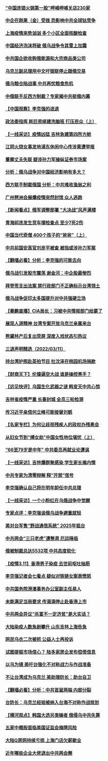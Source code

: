 #### [“中国连锁火锅第一股”呷哺呷哺关店230家](../pages/nsc413/n13641896.md) 
#### [中企在刚果（金）受挫 恐影响中共全球钴竞争](../pages/nsc413/n13641727.md) 
#### [上海疫情来势汹汹 多个小区全面核酸检查](../pages/nsc413/n13641540.md) 
#### [中国经济泡沫将破 俄乌战争令其雪上加霜](../pages/nsc413/n13641781.md) 
#### [中共国企欲收购俄能源和大宗商品类公司](../pages/nsc413/n13641699.md) 
#### [乌克兰副总理用中文吁银联停止跟俄交易](../pages/nsc413/n13641639.md) 
#### [俄乌粮仓陷战事 中共再忧粮食危机](../pages/nsc413/n13641640.md) 
#### [中俄联手反西方制裁？专家揭中共挺俄内幕](../pages/nsc413/n13639480.md) 
#### [【中国观察】李克强的进退](../pages/nsc413/n13641266.md) 
#### [政法委指挥 耗巨资续建洗脑班 打压民众（上）](../pages/nsc413/n13636730.md) 
#### [【一线采访】疫情凶猛 吉林急建第四所方舱](../pages/nsc413/n13640992.md) 
#### [江阴火烧女事发地浦东休闲中心传涉黄遭举报](../pages/nsc413/n13641083.md) 
#### [董卿丈夫失联 疑涉孙力军操纵证券市场案](../pages/nsc413/n13640899.md) 
#### [分析：俄乌战争对中国经济影响有多大？](../pages/nsc413/n13640472.md) 
#### [西方联手制裁俄国 分析：中共难收渔翁之利](../pages/nsc413/n13640767.md) 
#### [广州琶洲会展爆疫情突然封馆 众人逃跑](../pages/nsc413/n13640764.md) 
#### [【新闻看点】俄军调整部署 “大决战”风声满楼](../pages/nsc413/n13639463.md) 
#### [青海祁连发生货车撞检查点 至少7死2伤](../pages/nsc413/n13640576.md) 
#### [中国当代奇僧 400个孩子的“爸爸”（上）](../pages/nsc413/n13639845.md) 
#### [中共前国安高官刘彦平被查 被指或涉孙力军案](../pages/nsc413/n13640351.md) 
#### [【翻墙必看】分析：李克强的可能去向](../pages/nsc413/n13640233.md) 
#### [俄乌战引发股市震荡 谢金河：中企股最惨烈](../pages/nsc413/n13640319.md) 
#### [拜登签支出法案 禁行政部门不正确标示台湾领土](../pages/nsc413/n13640363.md) 
#### [俄乌战争促印太多国提升对中共强硬立场](../pages/nsc413/n13639842.md) 
#### [【秦鹏直播】CIA局长：习被中共情报部门给蒙了](../pages/nsc413/n13640061.md) 
#### [展现人道精神 台湾专案开放乌克兰亲属来台](../pages/nsc413/n13640186.md) 
#### [熊黛林产后复出荧屏 深度入戏状态引热议](../pages/nsc413/n13640008.md) 
#### [三退声明精选（2022/03/11）](../pages/nsc413/n13640181.md) 
#### [持台湾护照赴英拍节目 杜汶泽在桃园机场捐款](../pages/nsc413/n13639867.md) 
#### [【财商天下】伦镍逼空大战 谁是操控黑手？](../pages/nsc413/n13640138.md) 
#### [【远见快评】乌国生化武器之谜 韩变天中共心惊](../pages/nsc413/n13640044.md) 
#### [吉林省疫情严重 长春封城 全员三轮检测](../pages/nsc413/n13639947.md) 
#### [传习近平亲信何立峰可能接替刘鹤](../pages/nsc413/n13639926.md) 
#### [【名家专栏】为何让歧视残疾人的政权办残奥会](../pages/nsc413/n13639359.md) 
#### [从妇女节到“缚女劫”中国女性地位堪忧（上）](../pages/nsc413/n13639944.md) 
#### [“66至79岁是中年” 中共委员再就业论遭讽](../pages/nsc413/n13639873.md) 
#### [【一线采访】吉林爆群聚感染 学生家长揭内情](../pages/nsc413/n13639122.md) 
#### [中共专家为清零辩解 释“开禁”信号](../pages/nsc413/n13639729.md) 
#### [李克强确认自己将在明年卸任中共总理](../pages/nsc413/n13639587.md) 
#### [【一线采访】一个小粉红在乌俄战争中觉醒](../pages/nsc413/n13639516.md) 
#### [专家点评：李克强谈俄乌战争避重就轻](../pages/nsc413/n13639425.md) 
#### [美对台军售“野战通信系统” 2025年抵台](../pages/nsc413/n13638805.md) 
#### [中共两会“三只老虎”遭整肃 厄运降临](../pages/nsc413/n13639544.md) 
#### [俄被制裁总达5532项 中共态度软化](../pages/nsc413/n13639450.md) 
#### [【疫情3.11】香港男子染疫 去世前呕吐抽筋](../pages/nsc413/n13638788.md) 
#### [李克强记者会七看点 疑似对铁链女案表愤怒](../pages/nsc413/n13638556.md) 
#### [中共国务院港澳事务办公室副主任易人](../pages/nsc413/n13639183.md) 
#### [未能满足当局要求 传滴滴停止赴香港上市](../pages/nsc413/n13638835.md) 
#### [中共两会异议“杀富不一定济贫”是大实话？](../pages/nsc413/n13639051.md) 
#### [大陆染疫人数急剧攀升 山东吉林上海告急](../pages/nsc413/n13638314.md) 
#### [网民乌衣二次被抓 公益人士再投诉](../pages/nsc413/n13638844.md) 
#### [试图提振市场信心？ 陆多家房企发布偿债信息](../pages/nsc413/n13638310.md) 
#### [以乌为镜 美吁台强化不对称战力与作战准备](../pages/nsc413/n13638582.md) 
#### [不让台湾成为乌克兰 美助理防长：助台自卫](../pages/nsc413/n13638463.md) 
#### [【翻墙必看】分析：中共首鼠两端 内部分裂](../pages/nsc413/n13638325.md) 
#### [台防长：乌克兰经验被纳入台海不对称作战规划](../pages/nsc413/n13637960.md) 
#### [【横河观点】韩国大选另类输者 俄侵乌中共失算](../pages/nsc413/n13637763.md) 
#### [五家中概股面临美国证监会摘牌风险](../pages/nsc413/n13638320.md) 
#### [大陆Q房网持续亏损 上海门店欠薪歇业](../pages/nsc413/n13637826.md) 
#### [近年哪些企业大佬退出中共两会圈](../pages/nsc413/n13638007.md) 
